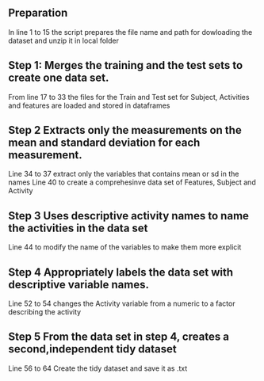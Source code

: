 ## Preparation
In line 1 to 15 the script prepares the file name and path for dowloading the dataset and unzip it in local folder
## Step 1: Merges the training and the test sets to create one data set.
From line 17 to 33 the files for the Train and Test set for Subject, Activities and features are loaded and stored in dataframes
## Step 2 Extracts only the measurements on the mean and standard deviation for each measurement.
Line 34 to 37 extract only the variables that contains mean or sd in the names
Line 40 to create a comprehesinve data set of Features, Subject and Activity
## Step 3 Uses descriptive activity names to name the activities in the data set
Line 44 to modify the name of the variables to make them more explicit
## Step 4 Appropriately labels the data set with descriptive variable names. 
Line 52 to 54 changes the Activity variable from a numeric to a factor describing the activity
## Step 5 From the data set in step 4, creates a second,independent tidy dataset
Line 56 to 64 Create the tidy dataset and save it as .txt
